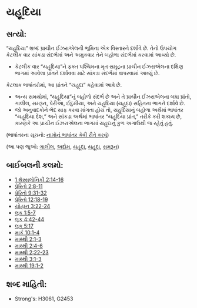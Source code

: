 # યહૂદિયા 

## સત્યો: 

“યહૂદિયા” શબ્દ પ્રાચીન ઈઝરાએલની ભૂમિના એક વિસ્તારને દર્શાવે છે.
તેનો ઉપયોગ કેટલીક વાર સાંકડા સંદર્ભમાં અને અમુકવાર તેને બહોળા સંદર્ભમાં કરવામાં આવ્યો છે.

* કેટલીક વાર “યહૂદિયા”ને ફક્ત પશ્ચિમના મૃત સમુદ્રના પ્રાચીન ઈઝરાએલના દક્ષિણ ભાગમાં આવેલા પ્રાંતને દર્શાવવા માટે સાંકડા સંદર્ભમાં વાપરવામાં આવ્યું છે.

કેટલાક ભાષાંતરોમાં, આ પ્રાંતને “યહૂદા” કહેવામાં આવે છે.

* અન્ય સમયોમાં, “યહૂદિયા”નું બહોળો સંદર્ભ છે અને તે પ્રાચીન ઈઝરાએલના બધા પ્રાંતો, ગાલીલ, સમરૂન, પેરીઆ, ઈદુમીયા, અને યહૂદિયા (યહૂદા) સહિતના ભાગને દર્શાવે છે.
* જો અનુવાદકોને ભેદ સાફ કરવા માંગતા હોય તો, યહૂદિયાનું બહોળા અર્થમાં ભાષાંતર “યહૂદિયા દેશ,” અને સાંકડા અર્થમાં ભાષાંતર “યહૂદિયા પ્રાંત,” તરીકે કરી શકાય છે, કારણકે આ પ્રાચીન ઈઝરાએલના ભાગમાં યહૂદાનું કુળ અગાઉથી જ રહેતું હતું.

(ભાષાંતરના સૂચનો: [નામોનું ભાષાંતર કેવી રીતે કરવું](rc://gu/ta/man/translate/translate-names))

(આ પણ જુઓ: [ગાલીલ](../names/galilee.md), [અદોમ](../names/edom.md), [યહૂદા](../names/judah.md), [યહૂદા](../names/kingdomofjudah.md), [સમરૂન](../names/samaria.md))

## બાઈબલની કલમો: 

* [1 થેસ્સલોનિકી 2:14-16](rc://gu/tn/help/1th/02/14)
* [પ્રેરિતો 2:8-11](rc://gu/tn/help/act/02/08)
* [પ્રેરિતો 9:31-32](rc://gu/tn/help/act/09/31)
* [પ્રેરિતો 12:18-19](rc://gu/tn/help/act/12/18)
* [યોહાન 3:22-24](rc://gu/tn/help/jhn/03/22)
* [લૂક 1:5-7](rc://gu/tn/help/luk/01/05)
* [લૂક 4:42-44](rc://gu/tn/help/luk/04/42)
* [લૂક 5:17](rc://gu/tn/help/luk/05/17)
* [માર્ક 10:1-4](rc://gu/tn/help/mrk/10/01)
* [માથ્થી 2:1-3](rc://gu/tn/help/mat/02/01)
* [માથ્થી 2:4-6](rc://gu/tn/help/mat/02/04)
* [માથ્થી 2:22-23](rc://gu/tn/help/mat/02/22)
* [માથ્થી 3:1-3](rc://gu/tn/help/mat/03/01)
* [માથ્થી 19:1-2](rc://gu/tn/help/mat/19/01)

## શબ્દ માહિતી: 

* Strong's: H3061, G2453
